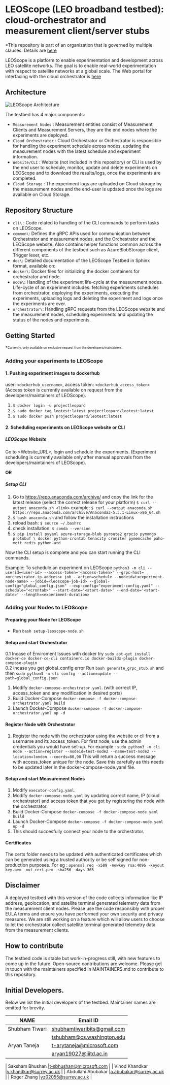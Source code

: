 # LEOScope (LEO broadband testbed): cloud-orchestrator and measurement client/server stubs
*This repository is part of an organization that is governed by multiple clauses. Details are [here](https://github.com/leoscope-testbed/.github)


LEOScope is a platform to enable experimentation and development across LEO satellite networks. The goal is to enable real-world experimentation with respect to satellite networks at a global scale.
The Web portal for interfacing with the cloud orchestrator is [here](https://github.com/leoscope-testbed/website)


<!--  Official Website: [LEOScope](https://20.168.9.14/) -->

## Architecture
![LEOScope Architecture](https://github.com/leopard-testbed/global-testbed/blob/stage/extras/leoscope_arch.jpg?raw=true)

<!-- ![LEOScope Architecture](./extras/leoscope_arch.jpg) -->

The testbed has 4 major components:
* `Measurement Nodes` : Measurement entities consist of Measurement Clients and Measurement Servers, they are the end nodes where the experiments are deployed.
* `Cloud Orchestrator` : Cloud Orchestrator or Orchestrator is responsible for handling the experiment schedule across nodes, updating the measurement nodes with the latest schedule and experiment information.
* `Website/CLI` : Website (not included in this repository) or CLI is used by the end user to schedule, monitor, update and delete experiments on LEOScope and to download the results/logs, once the experiments are completed.
* `Cloud Storage` : The experiment logs are uploaded on Cloud storage by the measurement nodes and the end-user is updated once the logs are available on Cloud Storage.

## Repository Structure

* `cli\` : Code related to handling of the CLI commands to perform tasks on LEOScope.
* `common\`: Defines the gRPC APIs used for communication between Orchestrator and measurement nodes, and the Orchestrator and the LEOScope website. Also contains helper functions common across the different components of the testbed such as AzureBlobStorage client, Trigger lexer, etc.
* `doc\`: Detailed documentation of the LEOScope Testbed in Sphinx format, available on: <!--  [Documentation](https://20.168.9.14/). -->
* `docker\`: Docker files for initializing the docker containers for orchestrator and node.
* `node\`: Handling of the experiment life-cycle at the measurement nodes. Life-cycle of an experiment includes: fetching experiments schedules from orchestrator, deploying the experiments, executing the experiments, uploading logs and deleting the experiment and logs once the experiments are over.
* `orchestrator\`: Handling gRPC requests from the LEOScope website and the measurement nodes, scheduling experiments and updating the status of the nodes and experiments.

## Getting Started 

*<sup><sub>Currently, only available on exclusive request from the developers/maintainers.</sub></sup>

### Adding your experiments to LEOScope
#### 1. Pushing experiment images to dockerhub

user: `<dockerhub_username>`, access token: `<dockerhub_access_token>` 
(Access token is currently available on request from the developers/maintainers of LEOScope).

1. `$ docker login -u projectleopard`
2. `$ sudo docker tag leotest:latest projectleopard/leotest:latest`
3. `$ sudo docker push projectleopard/leotest:latest`

#### 2. Scheduling experiments on LEOScope website or CLI
##### LEOScope Website
Go to <Website_URL>, login and schedule the experiments. (Experiment scheduling is currently available only after manual approvals from the developers/maintainers of LEOScope).

**OR**

##### Setup CLI
1. Go to https://repo.anaconda.com/archive/ and copy the link for the latest release (select the correct release for your platform)
`$ curl --output anaconda.sh <link>`
example: `$ curl --output anaconda.sh https://repo.anaconda.com/archive/Anaconda3-5.3.1-Linux-x86_64.sh`
 2.  `$ bash anaconda.sh` and follow the installation instructions
 3. reload bash: `$ source ~/.bashrc`
 4. check installation: `$ conda --version`
 5. `$ pip install pyyaml azure-storage-blob pyroute2 grpcio pymongo protobuf \
        docker python-crontab tenacity croniter pymemcache paho-mqtt redis python-atd`

Now the CLI setup is complete and you can start running the CLI commands.

Example: To schedule an experiment on LEOScope
        ```python3 -m cli --userid=<user-id> --access-token='<access-token>' --grpc-host=<orchestrator-ip-address> job --action=schedule --nodeid=t<experiment-node-name> --jobid=<leoscope-job-id> --global-config="global_config.json" --exp-config="experiment-config.yaml" --schedule="<crontab>" --start-date='<start-date>' --end-date='<start-date>' --length=<experiment-duration>```

### Adding your Nodes to LEOScope

#### Preparing your Node for LEOScope

* Run `bash setup-leoscope-node.sh`

<!-- ##### Install docker-compose
1. Go to https://github.com/docker/compose/releases/ and select and copy the link for the correct release according to your system.
Then execute: `$ sudo curl -L "<link>" -o /usr/local/bin/docker-compose`
 example: `$ sudo curl -L "https://github.com/docker/compose/releases/download/v2.12.2/docker-compose-linux-x86_64" -o /usr/local/bin/docker-compose`
2.  `$ sudo chmod +x /usr/local/bin/docker-compose`
3. Check installation: `$ docker-compose --version` -->

#### Setup and start Orchestrator
0.1 Incase of Enviroment Issues with docker try `sudo apt-get install docker-ce docker-ce-cli containerd.io docker-buildx-plugin docker-compose-plugin` 
<br/> 
0.2 Incase you get global_config error Run `bash generate_grpc_stub.sh` and then `sudo python3 -m cli config --action=update --path=global_config.json`

1. Modify `docker-compose-orchestrator.yaml`. (with correct IP, access_token and any modification in desired ports)
2. Build Docker-Compose `docker-compose -f docker-compose-orchestrator.yaml build`
3. Launch Docker-Compose `docker-compose -f docker-compose-orchestrator.yaml up -d`

#### Register Node with Orchestrator

1. Register the node with the orchestrator using the website or cli from a username and its access_token. For first node, use the admin credentials you would have set-up. For example : `sudo python3 -m cli node --action=register --nodeid=test-node2 --name=test-node2 --location=london --coords=80,90` This will return a success message with access_token unique for the node. Save this carefully as this needs to be updated later in the docker-compose-node.yaml file.

#### Setup and start Measurement Nodes
1. Modify `executor-config.yaml`.
2. Modify `docker-compose-node.yaml` by updating correct name, IP (cloud orchestrator) and access token that you got by registering the node with the orchestrator.
3. Build Docker-Compose `docker-compose -f docker-compose-node.yaml build`
4. Launch Docker-Compose `docker-compose -f docker-compose-node.yaml up -d`
5. This should succesfully connect your node to the orchestrator.

#### Certificates
The certs folder needs to be updated with authenticated certificates which can be generated using a trusted authority or be self signed for non-production purposes. For eg : `openssl req -x509 -newkey rsa:4096 -keyout key.pem -out cert.pem -sha256 -days 365`

## Disclaimer 
A deployed testbed with this version of the code collects information like IP address, geolocation, and satellite terminal generated telemetry data from the measurement client nodes. Please use the code responsibly with proper EULA terms and ensure you have performed your own security and privacy measures. We are still working on a feature which will allow users to choose to let the orchestrator collect satellite terminal generated telemetry data from the measurement clients.
## How to contribute

The testbed code is stable but work-in-progress still, with new features to come up in the future. Open-source contributions are welcome. Please get in touch with the maintainers specified in MAINTAINERS.md to contribute to this repository.

## Initial Developers.

Below we list the initial developers of the testbed. Maintainer names are omitted for brevity.

| **NAME**           | **Email ID** |
|--------------------|--------------|
| Shubham Tiwari     |shubhamtiwaribits@gmail.com               |
|                    | tshubham@cs.washington.edu
| Aryan Taneja       |t-arytaneja@microsoft.com             |
|                    |aryan19027@iiitd.ac.in           |

| Saksham Bhushan    |t-sbhushan@microsoft.com             |
| Vinod Khandkar     |v.khandkar@surrey.ac.uk             |
| Abdullahi Abubakar |a.abubakar@surrey.ac.uk             |
| Roger Zhang        |yz02055@surrey.ac.uk             |
